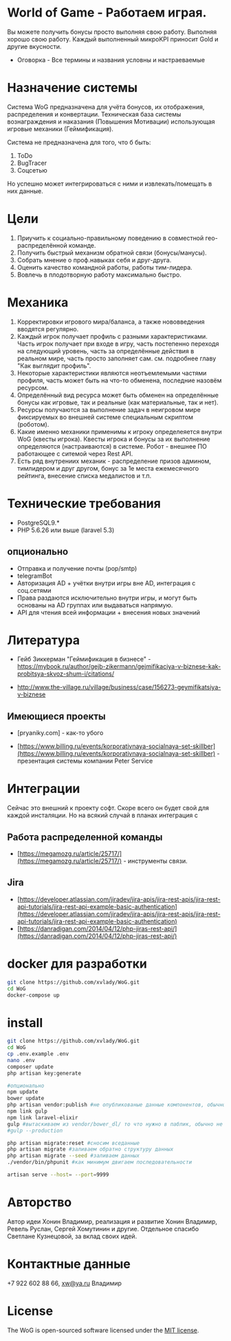 # World of Game - Работаем играя.

Вы можете получить бонусы просто выполняя свою работу. Выполняя хорошо свою работу. Каждый выполненный микроKPI приносит Gold и другие вкусности.
* Оговорка - Все термины и названия условны и настраеваемые

# Назначение системы
Система WoG предназначена для учёта бонусов, их отображения, распределения и конвертации.
Техническая база системы вознаграждения и наказания (Повышения Мотивации) использующая игровые механики (Геймификация).

Система не предназначена для того, что б быть:

1. ToDo
2. BugTracer
3. Соцсетью

Но успешно может интегрироваться с ними и извлекать/помещать в них данные.

# Цели

1. Приучить к социально-правильному поведению в совместной гео-распределённой команде.
2. Получить быстрый механизм обратной связи (бонусы/манусы).
3. Собрать мнение о проф.навыках себя и друг-друга.
4. Оценить качество командной работы, работы тим-лидера.
5. Вовлечь в плодотворную работу максимально быстро.

# Механика  
1. Корректировки игрового мира/баланса, а также нововведения вводятся регулярно.
2. Каждый игрок получает профиль с разными характеристиками. Часть игрок получает при входе в игру, часть постепенно переходя на следующий уровень, часть за определённые действия в реальном мире, часть просто заполняет сам. см. подробнее главу "Как выглядит профиль". 
3. Некоторые характеристики являются неотъемлемыми частями профиля, часть может быть на что-то обменена, последние назовём  ресурсом.
4. Определённый вид ресурса может быть обменен на определённые бонусы как игровые, так и реальные (как материальные, так и нет).
5. Ресурсы получаются за выполнение задач в неигровом мире фиксируемых во внешней системе специальным скриптом (роботом).
6. Какие именно механики применимы к игроку определеяется внутри WoG (квесты игрока). Квесты игрока и бонусы за их выполнение определяются (настраиваются) в системе. Робот - внешнее ПО работающее с ситемой через Rest API.
7. Есть ряд внутрениих механик - распределение призов админом, тимлидером и друг другом, бонус за 1е места ежемесячного рейтинга, внесение списка медалистов и т.п.

# Технические требования
* PostgreSQL9.*
* PHP 5.6.26 или выше (laravel 5.3)
## опционально
* Отправка и получение почты (pop/smtp) 
* telegramBot 
* Авторизация AD + учётки внутри игры вне AD, интеграция с соц.сетями
* Права раздаются исключительно внутри игры, и могут быть основаны на AD группах или выдаваться напрямую.
* API для чтения всей информации + внесения новых значений


# Литература

* Гейб Зиккерман "Геймификация в бизнесе" - https://mybook.ru/author/gejb-zikermann/gejmifikaciya-v-biznese-kak-probitsya-skvoz-shum-i/citations/

* http://www.the-village.ru/village/business/case/156273-geymifikatsiya-v-biznese

## Имеющиеся проекты

* [pryaniky.com] - как-то убого

* [https://www.billing.ru/events/korporativnaya-socialnaya-set-skillber](https://www.billing.ru/events/korporativnaya-socialnaya-set-skillber) - презентация системы компании Peter Service

# Интеграции
Сейчас это внешний к проекту софт. Скоре всего он будет свой для каждой инсталяции.
Но на всякий случай в планах интеграция с

## Работа распределенной команды
* [https://megamozg.ru/article/25717/](https://megamozg.ru/article/25717/) - инструменты связи.

## Jira
* [https://developer.atlassian.com/jiradev/jira-apis/jira-rest-apis/jira-rest-api-tutorials/jira-rest-api-example-basic-authentication](https://developer.atlassian.com/jiradev/jira-apis/jira-rest-apis/jira-rest-api-tutorials/jira-rest-api-example-basic-authentication)
* [https://danradigan.com/2014/04/12/php-jiras-rest-api/](https://danradigan.com/2014/04/12/php-jiras-rest-api/) 

# docker для разработки
```bash
git clone https://github.com/xvlady/WoG.git
cd WoG
docker-compose up
```

# install
```bash
git clone https://github.com/xvlady/WoG.git
cd WoG
cp .env.example .env
nano .env
composer update
php artisan key:generate

#опционально
npm update
bower update
php artisan vendor:publish #не опубликованые данные компонентов, обычно не требуется
npm link gulp
npm link laravel-elixir
gulp #вытаскиваем из vendor/bower_dl/ то что нужно в паблик, обычно не требуется
#gulp --production

php artisan migrate:reset #сносим вседанные
php artisan migrate #заливаем обратно структуру данных
php artisan migrate --seed #заливаем данных
./vendor/bin/phpunit #как минимум двигаем последовательности

artisan serve --host= --port=9999
```

# Авторство

Автор идеи Хонин Владимир, реализация и развитие Хонин Владимир, Ревель Руслан, Сергей Хомутинин и другие.
Отдельное спасибо Светлане Кузнецовой, за вклад своих идей.

# Контактные данные 

+7 922 602 88 66, [xw@ya.ru](mailto:xw@ya.ru) Владимир

# License

The WoG is open-sourced software licensed under the [MIT license](http://opensource.org/licenses/MIT).
